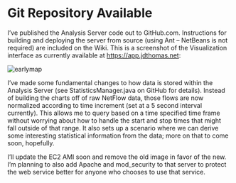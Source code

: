 # Git Repository Available

I’ve published the Analysis Server code out to GitHub.com. Instructions for building and deploying the server from source (using Ant – NetBeans is not required) are included on the Wiki.
This is a screenshot of the Visualization interface as currently available at https://app.jdthomas.net:

![earlymap](https://ser.endipito.us/file/earlymap.png)

I’ve made some fundamental changes to how data is stored within the Analysis Server (see StatisticsManager.java on GitHub for details). Instead of building the charts off of raw NetFlow data, those flows are now normalized according to time increment (set at a 5 second interval currently). This allows me to query based on a time specified time frame without worrying about how to handle the start and stop times that might fall outside of that range. It also sets up a scenario where we can derive some interesting statistical information from the data; more on that to come soon, hopefully.

I’ll update the EC2 AMI soon and remove the old image in favor of the new. I’m planning to also add Apache and mod_security to that server to protect the web service better for anyone who chooses to use that service.
